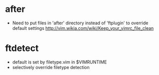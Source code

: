 # after
- Need to put files in 'after' directory instead of 'ftplugin' to override default settings
http://vim.wikia.com/wiki/Keep_your_vimrc_file_clean

# ftdetect
- default is set by filetype.vim in $VIMRUNTIME
- selectively override filetype detection

